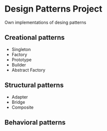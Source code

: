 # Design Patterns Project
Own implementations of desing patterns

## Creational patterns
- Singleton
- Factory
- Prototype
- Builder
- Abstract Factory

## Structural patterns
- Adapter
- Bridge
- Composite

## Behavioral patterns
